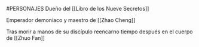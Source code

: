 #PERSONAJES
Dueño del [[Libro de los Nueve Secretos]]

Emperador demoniaco y maestro de [[Zhao Cheng]]

Tras morir a manos de su discípulo reencarno tiempo después en el cuerpo de [[Zhuo Fan]]
